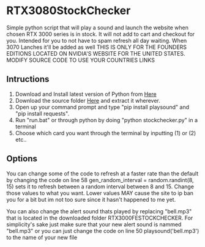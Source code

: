 # RTX3080StockChecker
Simple python script that will play a sound and launch the website when chosen RTX 3000 series is in stock. It will not add to cart and checkout for you.
Intended for you to not have to spam refresh all day waiting. When 3070 Lanches it'll be added as well
THIS IS ONLY FOR THE FOUNDERS EDITIONS LOCATED ON NVIDIA'S WEBSITE FOR THE UNITED STATES. MODIFY SOURCE CODE TO USE YOUR COUNTRIES LINKS


## Intructions
1. Download and Install latest version of Python from [Here](https://www.python.org/downloads/) 
2. Download the source folder [Here](https://github.com/Kehz/RTX3000FEStockChecker/archive/master.zip) and extract it wherever. 
3. Open up your command prompt and type "pip install playsound" and "pip install requests".
4. Run "run.bat" or through python by doing "python stockchecker.py" in a terminal
5. Choose which card you want through the terminal by inputting (1) or (2) etc..

## Options
You can change some of the code to refresh at a faster rate than the default by changing the code on line 58
gen_random_interval = random.randint(8, 15) sets it to refresh between a random interval between 8 and 15. Change those values to what you want. Lower values MAY cause the site to ip ban you for a bit but im not too sure since it hasn't happened to me yet.

You can also change the alert sound thats played by replacing  "bell.mp3" that is located in the downloaded folder RTX3000FESTOCKCHECKER.
For simplicity's sake just make sure that your new alert sound is nammed "bell.mp3" or you can just change the code on line 50 playsound('bell.mp3') to the name of your new file
